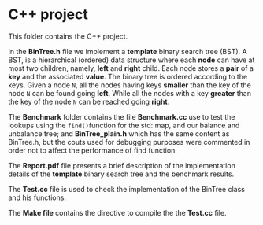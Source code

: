 # C++ project

This folder contains the C++ project.

In the **BinTree.h** file we implement a **template** binary search tree (BST). A BST, is a hierarchical (ordered) data structure where each **node** can have at most two children, namely, **left** and **right** child. Each node stores a **pair** of a **key** and the associated **value**. The binary tree is ordered according to the keys. Given a node `N`, all the nodes having keys **smaller** than the key of the node `N` can be found going **left**. While all the nodes with a key **greater** than the key of the node `N` can be reached going **right**. 

The **Benchmark** folder contains the file **Benchmark.cc** use to test the lookups using the `find()`function for the std::map, and our balance and unbalance tree; and **BinTree_plain.h** which has the same content as BinTree.h, but the couts used for debugging purposes were commented in order not to affect the performance of find function.

The **Report.pdf** file presents a brief description of the implementation details of the **template** binary search tree and the benchmark results.

The **Test.cc** file is used to check the implementation of the BinTree class and his functions.

The **Make file** contains the directive to compile the the **Test.cc** file.



